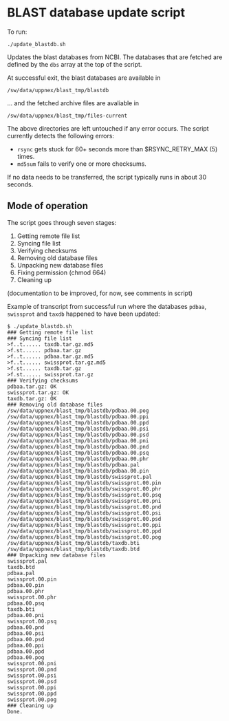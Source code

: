 # BLAST database update script

To run:

    ./update_blastdb.sh

Updates the blast databases from NCBI.  The databases that are fetched
are defined by the `dbs` array at the top of the script.

At successful exit, the blast databases are available in

    /sw/data/uppnex/blast_tmp/blastdb

... and the fetched archive files are avaliable in

    /sw/data/uppnex/blast_tmp/files-current

The above directories are left untouched if any error occurs.
The script currently detects the following errors:

* `rsync` gets stuck for 60+ seconds more than $RSYNC_RETRY_MAX (5) times.
* `md5sum` fails to verify one or more checksums.

If no data needs to be transferred, the script typically runs in about
30 seconds.

## Mode of operation

The script goes through seven stages:

1. Getting remote file list
2. Syncing file list
3. Verifying checksums
4. Removing old database files
5. Unpacking new database files
6. Fixing permission (chmod 664)
7. Cleaning up

(documentation to be improved, for now, see comments in script)

Example of transcript from successful run where the databases `pdbaa`,
`swissprot` and `taxdb` happened to have been updated:

    $ ./update_blastdb.sh
    ### Getting remote file list
    ### Syncing file list
    >f..t...... taxdb.tar.gz.md5
    >f.st...... pdbaa.tar.gz
    >f..t...... pdbaa.tar.gz.md5
    >f..t...... swissprot.tar.gz.md5
    >f.st...... taxdb.tar.gz
    >f.st...... swissprot.tar.gz
    ### Verifying checksums
    pdbaa.tar.gz: OK
    swissprot.tar.gz: OK
    taxdb.tar.gz: OK
    ### Removing old database files
    /sw/data/uppnex/blast_tmp/blastdb/pdbaa.00.pog
    /sw/data/uppnex/blast_tmp/blastdb/pdbaa.00.ppi
    /sw/data/uppnex/blast_tmp/blastdb/pdbaa.00.ppd
    /sw/data/uppnex/blast_tmp/blastdb/pdbaa.00.psi
    /sw/data/uppnex/blast_tmp/blastdb/pdbaa.00.psd
    /sw/data/uppnex/blast_tmp/blastdb/pdbaa.00.pni
    /sw/data/uppnex/blast_tmp/blastdb/pdbaa.00.pnd
    /sw/data/uppnex/blast_tmp/blastdb/pdbaa.00.psq
    /sw/data/uppnex/blast_tmp/blastdb/pdbaa.00.phr
    /sw/data/uppnex/blast_tmp/blastdb/pdbaa.pal
    /sw/data/uppnex/blast_tmp/blastdb/pdbaa.00.pin
    /sw/data/uppnex/blast_tmp/blastdb/swissprot.pal
    /sw/data/uppnex/blast_tmp/blastdb/swissprot.00.pin
    /sw/data/uppnex/blast_tmp/blastdb/swissprot.00.phr
    /sw/data/uppnex/blast_tmp/blastdb/swissprot.00.psq
    /sw/data/uppnex/blast_tmp/blastdb/swissprot.00.pni
    /sw/data/uppnex/blast_tmp/blastdb/swissprot.00.pnd
    /sw/data/uppnex/blast_tmp/blastdb/swissprot.00.psi
    /sw/data/uppnex/blast_tmp/blastdb/swissprot.00.psd
    /sw/data/uppnex/blast_tmp/blastdb/swissprot.00.ppi
    /sw/data/uppnex/blast_tmp/blastdb/swissprot.00.ppd
    /sw/data/uppnex/blast_tmp/blastdb/swissprot.00.pog
    /sw/data/uppnex/blast_tmp/blastdb/taxdb.bti
    /sw/data/uppnex/blast_tmp/blastdb/taxdb.btd
    ### Unpacking new database files
    swissprot.pal
    taxdb.btd
    pdbaa.pal
    swissprot.00.pin
    pdbaa.00.pin
    pdbaa.00.phr
    swissprot.00.phr
    pdbaa.00.psq
    taxdb.bti
    pdbaa.00.pni
    swissprot.00.psq
    pdbaa.00.pnd
    pdbaa.00.psi
    pdbaa.00.psd
    pdbaa.00.ppi
    pdbaa.00.ppd
    pdbaa.00.pog
    swissprot.00.pni
    swissprot.00.pnd
    swissprot.00.psi
    swissprot.00.psd
    swissprot.00.ppi
    swissprot.00.ppd
    swissprot.00.pog
    ### Cleaning up
    Done.
